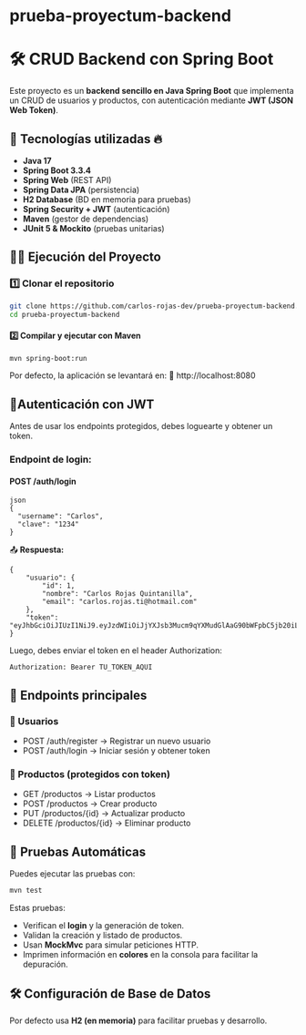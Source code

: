 # prueba-proyectum-backend

# 🛠️ CRUD Backend con Spring Boot

Este proyecto es un **backend sencillo en Java Spring Boot** que implementa un CRUD de usuarios y productos, con autenticación mediante **JWT (JSON Web Token)**.

## 🚀 Tecnologías utilizadas 🔥
- **Java 17**
- **Spring Boot 3.3.4**
- **Spring Web** (REST API)
- **Spring Data JPA** (persistencia)
- **H2 Database** (BD en memoria para pruebas)
- **Spring Security + JWT** (autenticación)
- **Maven** (gestor de dependencias)
- **JUnit 5 & Mockito** (pruebas unitarias)

## 🏃‍♂️ Ejecución del Proyecto

### 1️⃣ Clonar el repositorio
```bash
git clone https://github.com/carlos-rojas-dev/prueba-proyectum-backend.git
cd prueba-proyectum-backend

```
#### 2️⃣ Compilar y ejecutar con Maven

```bash
mvn spring-boot:run
```
Por defecto, la aplicación se levantará en:
📍 http://localhost:8080

## 🔑Autenticación con JWT
Antes de usar los endpoints protegidos, debes loguearte y obtener un token.

### Endpoint de login:
#### **POST** /auth/login
```
json 
{
  "username": "Carlos",
  "clave": "1234"
}
```
📤 **Respuesta:**
```
{
    "usuario": {
        "id": 1,
        "nombre": "Carlos Rojas Quintanilla",
        "email": "carlos.rojas.ti@hotmail.com"
    },
    "token": "eyJhbGciOiJIUzI1NiJ9.eyJzdWIiOiJjYXJsb3Mucm9qYXMudGlAaG90bWFpbC5jb20iLCJpYXQiOjE3NTc4ODc5NTgsImV4cCI6MTc1Nzg5MTU1OH0.G2fwKKlqJbzRxiJmHKWTGRTQHQu2zgQVLWBrx_2gGcM"
}
```
Luego, debes enviar el token en el header Authorization:
``` 
Authorization: Bearer TU_TOKEN_AQUI

```  
## 📌 Endpoints principales
### 👤 Usuarios

 -  POST /auth/register → Registrar un nuevo usuario
 - POST /auth/login → Iniciar sesión y obtener token

### 🛒 Productos (protegidos con token)

 -  GET /productos → Listar productos
 -  POST /productos → Crear producto
 -  PUT /productos/{id} → Actualizar producto
 -  DELETE /productos/{id} → Eliminar producto 

## 🧪 Pruebas Automáticas
Puedes ejecutar las pruebas con:

```  bash 
mvn test

```  
Estas pruebas:

- Verifican el **login** y la generación de token.
- Validan la creación y listado de productos.
- Usan **MockMvc** para simular peticiones HTTP.
- Imprimen información en **colores** en la consola para facilitar la depuración.

## 🛠️ Configuración de Base de Datos
Por defecto usa **H2 (en memoria)** para facilitar pruebas y desarrollo.
